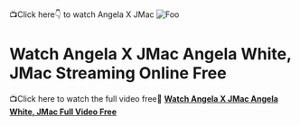 📺Click here👇 to watch Angela X JMac
<animated-image data-catalyst=""><a href="https://porneec.com/angela-x-jmac-angela-white-jmac/" rel="nofollow" data-target="animated-image.originalLink"><img src="https://camo.githubusercontent.com/917e6ed5c302499242165dcc02bdbce85c075fd21b35918eb9c0b771855261b8/68747470733a2f2f7374617469632e7769787374617469632e636f6d2f6d656469612f6232343966395f61646163386637306662336634356238383639313639366337376465313866337e6d76322e676966" alt="Foo" data-canonical-src="https://static.wixstatic.com/media/b249f9_adac8f70fb3f45b88691696c77de18f3~mv2.gif" style="max-width: 100%; display: inline-block;" data-target="animated-image.originalImage"></a>

# <h1>Watch Angela X JMac Angela White, JMac Streaming Online Free</h1>

📺Click here to watch the full video free📱
**[Watch Angela X JMac Angela White, JMac Full Video Free](https://porneec.com/angela-x-jmac-angela-white-jmac/)**
